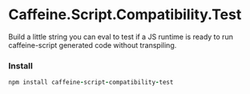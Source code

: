 # Caffeine.Script.Compatibility.Test

Build a little string you can eval to test if a JS runtime is ready to run caffeine-script generated code without transpiling.

### Install

```coffeescript
npm install caffeine-script-compatibility-test
```